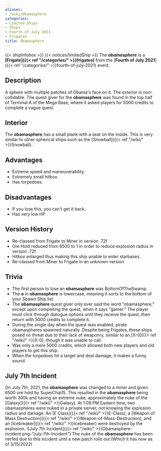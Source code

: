 ```yaml
---
aliases:
- /wiki/Obamasphere
categories:
- Limited Ships
- Ships
- Fourth of July 2021
- Frigates
title: Obamasphere
---
```


{{< shipInfobox >}} {{< notices/limitedShip >}} The **_obamasphere_** is a **[Frigate]({{< ref "/categories/" >}}frigates)** from the [**Fourth of July 2021**]({{< ref "/categories/" >}}fourth-of-july-2021) event.

## Description

A sphere with multiple patches of Obama's face on it. The exterior is non-collidable. The quest giver for the **obamasphere** was found in the top half of Terminal A of the Mega Base, where it asked players for 5000 credits to complete a vague quest.

## Interior

The **obamasphere** has a small plank with a seat on the inside. This is very similar to other spherical ships such as the [Snowball]({{< ref "/wiki/" >}}Snowball).

## Advantages

- Extreme speed and maneuverability.
- Extremely small hitbox.
- Has torpedoes.

## Disadvantages

- If you lose this, you can't get it back.
- Has very low HP

## Version History 

- Re-classed from Frigate to Miner in version .72f
- Ore Hold reduced from 6500 to 1 in order to reduce explosion radius in version .72f
- Hitbox enlarged thus making this ship unable to enter starbases.
- Re-classed from Miner to Frigate in an unknown version

## Trivia

- The first person to lose an **obamasphere** was BottomOfTheSwamp.
- The **o** in **obamasphere** is lowercase, meaning it sorts to the bottom of your Spawn Ship list.
- The **obamasphere** quest giver only ever said the word "obamasphere," except upon completing the quest, when it says "gamer." The player must click through dialogue options until they receive the quest, then return with 5000 credits to complete it.
- During the single day when the quest was enabled, pirate obamaspheres spawned naturally. Despite being Frigates, these ships posed no threat due to their lack of weaponry, similar to an [X-0]({{< ref "/wiki/" >}}X-0), though it was unable to call.
- Was only a mere 5000 credits, which allowed both new players and old players to get this ship.
- When the torpedoes hit a target and deal damage, it makes a funny sound.

## July 7th Incident 

On July 7th, 2021, the **obamasphere** was changed to a miner and given 6500 ore hold by SuperChip15. This resulted in the **obamasphere** being worth 300k and having an extreme nuke, approximately the nuke of the [Galaxy]({{< ref "/wiki/" >}}Galaxy). At 1:09 PM Eastern time, two obamaspheres were nuked in a private server, not knowing the explosion radius and damage. An [E Class]({{< ref "/wiki/" >}}E-Class), a [Weapon of Mass Destruction]({{< ref "/wiki/" >}}Weapon-of-Mass-Destruction), and an [Icebreaker]({{< ref "/wiki/" >}}Icebreaker) were destroyed by the explosion. ![July 7th Incident]({{< ref "/wiki/" >}}Obamasphere-incident.png-"July-7th-Incident") The nuke of the **obamasphere** has been nerfed due to this incident until a new patch rolls out (Which it has now as of 3/15/2022)